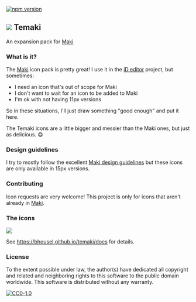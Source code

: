 [![npm version](https://badge.fury.io/js/temaki.svg)](https://badge.fury.io/js/temaki)

## ![](https://cdn.jsdelivr.net/gh/bhousel/temaki@master/icons/temaki.svg) Temaki

An expansion pack for [Maki](https://github.com/mapbox/maki)


### What is it?

The [Maki](https://github.com/mapbox/maki) icon pack is pretty great!  I use it in the [iD editor](https://github.com/openstreetmap/iD) project, but sometimes:

* I need an icon that's out of scope for Maki
* I don't want to wait for an icon to be added to Maki
* I'm ok with not having 11px versions

So in these situations, I'll just draw something "good enough" and put it here.

The Temaki icons are a little bigger and messier than the Maki ones, but just as delicious. :yum:


### Design guidelines

I try to mostly follow the excellent [Maki design guidelines](https://www.mapbox.com/maki-icons/guidelines/) but these icons are only available in 15px versions.


### Contributing

Icon requests are very welcome!  This project is only for icons that aren't already in [Maki](https://github.com/mapbox/maki).


### The icons

[![](https://cdn.jsdelivr.net/gh/bhousel/temaki@master/dist/temaki-view.svg)](https://bhousel.github.io/temaki/docs)

See https://bhousel.github.io/temaki/docs for details.


### License
To the extent possible under law, the author(s) have dedicated all copyright and related and neighboring rights to this software to the public domain worldwide. This software is distributed without any warranty.

[![CC0-1.0](http://mirrors.creativecommons.org/presskit/buttons/88x31/svg/cc-zero.svg)](http://creativecommons.org/publicdomain/zero/1.0/)
